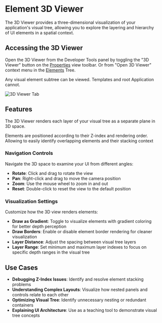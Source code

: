 # Element 3D Viewer

The 3D Viewer provides a three-dimensional visualization of your application's visual tree, allowing you to explore the layering and hierarchy of UI elements in a spatial context.

## Accessing the 3D Viewer

Open the 3D Viewer from the Developer Tools panel by toggling the "3D Viewer" button on the [Properties](./properties.md) view toolbar.
Or from "Open 3D Viewer" context menu in the [Elements](./elements.md) Tree.

Any visual element subtree can be viewed. Templates and root Application cannot.

![3D Viewer Tab](../../assets/3d-viewer-mini-demo.gif)

## Features

The 3D Viewer renders each layer of your visual tree as a separate plane in 3D space.

Elements are positioned according to their Z-index and rendering order. Allowing to easily identify overlapping elements and their stacking context

### Navigation Controls

Navigate the 3D space to examine your UI from different angles:

- **Rotate**: Click and drag to rotate the view
- **Pan**: Right-click and drag to move the camera position
- **Zoom**: Use the mouse wheel to zoom in and out
- **Reset**: Double-click to reset the view to the default position

### Visualization Settings

Customize how the 3D view renders elements:

- **Draw as Gradient**: Toggle to visualize elements with gradient coloring for better depth perception
- **Draw Borders**: Enable or disable element border rendering for cleaner visualization
- **Layer Distance**: Adjust the spacing between visual tree layers
- **Layer Range**: Set minimum and maximum layer indexes to focus on specific depth ranges in the visual tree

## Use Cases

- **Debugging Z-Index Issues**: Identify and resolve element stacking problems
- **Understanding Complex Layouts**: Visualize how nested panels and controls relate to each other
- **Optimizing Visual Tree**: Identify unnecessary nesting or redundant containers
- **Explaining UI Architecture**: Use as a teaching tool to demonstrate visual tree concepts
